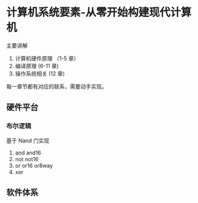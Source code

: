 # 计算机系统要素-从零开始构建现代计算机

主要讲解

1. 计算机硬件原理 （1-5 章）
2. 编译原理 (6-11 章)
3. 操作系统相关 (12 章)

每一章节都有对应的联系，需要动手实现。

## 硬件平台

### 布尔逻辑

基于 Nand 门实现

1. and and16
2. not not16
3. or or16 or8way
4. xor

## 软件体系
